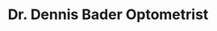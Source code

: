 ---
title: "Dr. Dennis Bader Optometrist"
url: /east-york/dr-dennis-bader-optometrist/
shop: shop
---